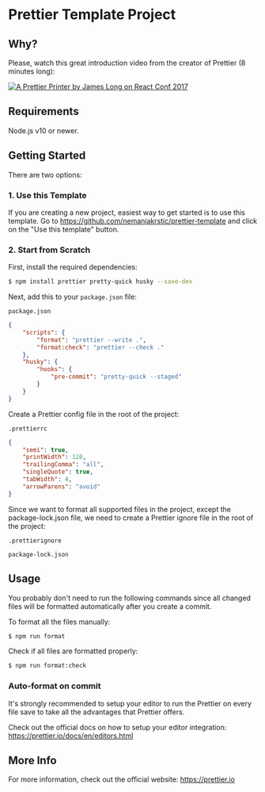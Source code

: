 # Prettier Template Project

## Why?

Please, watch this great introduction video from the creator of Prettier (8 minutes long):

[![A Prettier Printer by James Long on React Conf 2017](https://prettier.io/docs/assets/youtube-cover/a-prettier-printer-by-james-long-on-react-conf-2017.png)](https://www.youtube.com/watch?v=hkfBvpEfWdA)

## Requirements

Node.js v10 or newer.

## Getting Started

There are two options:

### 1. Use this Template

If you are creating a new project, easiest way to get started is to use this template. Go to https://github.com/nemanjakrstic/prettier-template and click on the "Use this template" button.

### 2. Start from Scratch

First, install the required dependencies:

```bash
$ npm install prettier pretty-quick husky --save-dev
```

Next, add this to your `package.json` file:

`package.json`

```json
{
    "scripts": {
        "format": "prettier --write .",
        "format:check": "prettier --check ."
    },
    "husky": {
        "hooks": {
            "pre-commit": "pretty-quick --staged"
        }
    }
}
```

Create a Prettier config file in the root of the project:

`.prettierrc`

```json
{
    "semi": true,
    "printWidth": 120,
    "trailingComma": "all",
    "singleQuote": true,
    "tabWidth": 4,
    "arrowParens": "avoid"
}
```

Since we want to format all supported files in the project, except the package-lock.json file, we need to create a Prettier ignore file in the root of the project:

`.prettierignore`

```
package-lock.json
```

## Usage

You probably don't need to run the following commands since all changed files will be formatted automatically after you create a commit.

To format all the files manually:

```bash
$ npm run format
```

Check if all files are formatted properly:

```bash
$ npm run format:check
```

### Auto-format on commit

It's strongly recommended to setup your editor to run the Prettier on every file save to take all the advantages that Prettier offers.

Check out the official docs on how to setup your editor integration: https://prettier.io/docs/en/editors.html

## More Info

For more information, check out the official website: https://prettier.io
